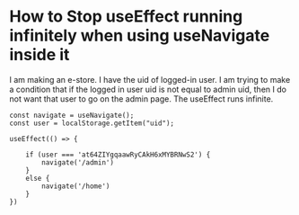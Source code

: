 
# How to Stop useEffect running infinitely when using useNavigate inside it

I am making an e-store. I have the uid of logged-in user. I am trying to make a condition that if the logged in user uid is not equal to admin uid, then I do not want that user to go on the admin page. The useEffect runs infinite.


    const navigate = useNavigate();
    const user = localStorage.getItem("uid");

    useEffect(() => {

        if (user === 'at64ZIYgqaawRyCAkH6xMYBRNwS2') {
            navigate('/admin')
        }
        else {
            navigate('/home')
        }
    })




        